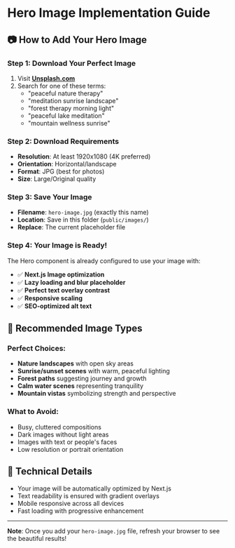 # Hero Image Implementation Guide

## 📷 How to Add Your Hero Image

### Step 1: Download Your Perfect Image

1. Visit **[Unsplash.com](https://unsplash.com)**
2. Search for one of these terms:
   - "peaceful nature therapy"
   - "meditation sunrise landscape"
   - "forest therapy morning light"
   - "peaceful lake meditation"
   - "mountain wellness sunrise"

### Step 2: Download Requirements

- **Resolution**: At least 1920x1080 (4K preferred)
- **Orientation**: Horizontal/landscape
- **Format**: JPG (best for photos)
- **Size**: Large/Original quality

### Step 3: Save Your Image

- **Filename**: `hero-image.jpg` (exactly this name)
- **Location**: Save in this folder (`public/images/`)
- **Replace**: The current placeholder file

### Step 4: Your Image is Ready!

The Hero component is already configured to use your image with:

- ✅ **Next.js Image optimization**
- ✅ **Lazy loading and blur placeholder**
- ✅ **Perfect text overlay contrast**
- ✅ **Responsive scaling**
- ✅ **SEO-optimized alt text**

## 🎨 Recommended Image Types

### Perfect Choices:

- **Nature landscapes** with open sky areas
- **Sunrise/sunset scenes** with warm, peaceful lighting
- **Forest paths** suggesting journey and growth
- **Calm water scenes** representing tranquility
- **Mountain vistas** symbolizing strength and perspective

### What to Avoid:

- Busy, cluttered compositions
- Dark images without light areas
- Images with text or people's faces
- Low resolution or portrait orientation

## 🔧 Technical Details

- Your image will be automatically optimized by Next.js
- Text readability is ensured with gradient overlays
- Mobile responsive across all devices
- Fast loading with progressive enhancement

---

**Note**: Once you add your `hero-image.jpg` file, refresh your browser to see the beautiful results!
